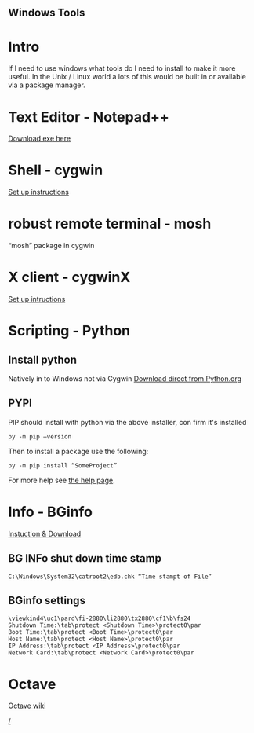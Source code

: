 Windows Tools
---

# Intro
If I need to use windows what tools do I need to install to make it more useful. In the Unix / Linux world a lots of this would be built in or available via a package manager. 

# Text Editor - Notepad++
[Download exe here](https://notepad-plus-plus.org/downloads/)

# Shell - cygwin
[Set up instructions](https://www.cygwin.com/install.html)

# robust remote terminal - mosh
“mosh” package in cygwin

# X client - cygwinX
[Set up intructions](http://x.cygwin.com/)

# Scripting - Python

## Install python
Natively in to Windows not via Cygwin
[Download direct from Python.org](https://www.python.org/downloads/windows/)

## PYPI
PIP should install with python via the above installer, con firm it's installed

    py -m pip —version

Then to install a package use the following:

    py -m pip install “SomeProject”


For more help see [the help page](https://packaging.python.org/en/latest/tutorials/installing-packages/). 


# Info - BGinfo
[Instuction & Download](https://docs.microsoft.com/en-us/sysinternals/downloads/bginfo)

## BG INFo shut down time stamp

    C:\Windows\System32\catroot2\edb.chk “Time stampt of File”

## BGinfo settings
~~~
\viewkind4\uc1\pard\fi-2880\li2880\tx2880\cf1\b\fs24
Shutdown Time:\tab\protect <Shutdown Time>\protect0\par
Boot Time:\tab\protect <Boot Time>\protect0\par
Host Name:\tab\protect <Host Name>\protect0\par
IP Address:\tab\protect <IP Address>\protect0\par
Network Card:\tab\protect <Network Card>\protect0\par
~~~

# Octave
[Octave wiki](https://wiki.octave.org/Octave_for_Microsoft_Windows)

[/](/)

